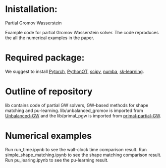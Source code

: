 # Inistallation: 

Partial Gromov Wasserstein 

Example code for partial Gromov Wasserstein solver. The code reproduces the all the numerical examples in the paper.  

# Required package: 
We suggest to install [Pytorch](https://pytorch.org/tutorials/beginner/basics/data_tutorial.html), [PythonOT](https://pythonot.github.io/), [scipy](https://scipy.org/), 
[numba](https://numba.pydata.org/numba-doc/dev/reference/numpysupported.html), [sk-learning](https://scikit-learn.org/stable/). 


# Outline of repository
lib contains code of partial GW solvers, GW-based methods for shape matching and pu-learning. 
lib/unbalanced_gromov is imported from [Unbalanced-GW](https://github.com/thibsej/unbalanced_gromov_wasserstein) and the lib/primal_pgw is imported from [primal-partial-GW](https://github.com/lchapel/partial-GW-for-PU). 

# Numerical examples
Run run_time.ipynb to see the wall-clock time comparison result. 
Run simple_shape_matching.ipynb to see the shape matching comparison result. 
Run pu_learing.ipynb to see the pu-learning result. 
